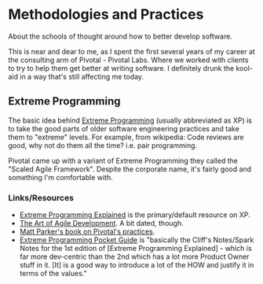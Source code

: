 # Methodologies and Practices

About the schools of thought around how to better develop software.

This is near and dear to me, as I spent the first several years of my career at the consulting arm of Pivotal - Pivotal Labs. Where we worked with clients to try to help them get better at writing software. I definitely drunk the kool-aid in a way that's still affecting me today.

## Extreme Programming

The basic idea behind [Extreme Programming](https://en.wikipedia.org/wiki/Extreme_programming) (usually abbreviated as XP) is to take the good parts of older software engineering practices and take them to "extreme" levels. For example, from wikipedia: Code reviews are good, why not do them all the time? i.e. pair programming.

Pivotal came up with a variant of Extreme Programming they called the "Scaled Agile Framework". Despite the corporate name, it's fairly good and something I'm comfortable with.

### Links/Resources

- [Extreme Programming Explained](https://www.amazon.com/Extreme-Programming-Explained-Embrace-Change-ebook/dp/B00N1ZN6C0/ref=pd_sim_351_1/147-9620684-7900823) is the primary/default resource on XP.
- [The Art of Agile Development](https://www.amazon.com/Art-Agile-Development-Pragmatic-Software/dp/0596527675). A bit dated, though.
- [Matt Parker's book on Pivotal's practices](https://tanzu.vmware.com/content/ebooks/radically-collaborative-patterns-for-software-makers).
- [Extreme Programming Pocket Guide](https://www.amazon.com/Extreme-Programming-Pocket-Guide-Development-ebook/dp/B00BIRRRX2/ref=sr_1_1) is "basically the Cliff's Notes/Spark Notes for the 1st edition of [Extreme Programming Explained] - which is far more dev-centric than the 2nd which has a lot more Product Owner stuff in it. [It] is a good way to introduce a lot of the HOW and justify it in terms of the values."
